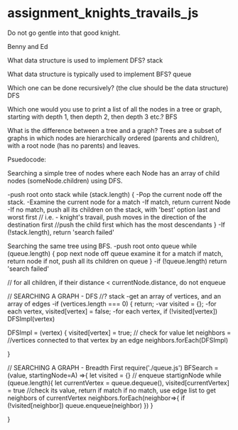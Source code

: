 # assignment_knights_travails_js
Do not go gentle into that good knight.

Benny and Ed

What data structure is used to implement DFS?
stack

What data structure is typically used to implement BFS?
queue

Which one can be done recursively? (the clue should be the data structure)
DFS

Which one would you use to print a list of all the nodes in a tree or graph, starting with depth 1, then depth 2, then depth 3 etc.?
BFS

What is the difference between a tree and a graph?
Trees are a subset of graphs in which nodes are hierarchically ordered (parents and children), with a root node (has no parents) and leaves.


Psuedocode:

Searching a simple tree of nodes where each Node has an array of child nodes (someNode.children) using DFS.

-push root onto stack
while (stack.length) {
-Pop the current node off the stack.
-Examine the current node for a match
-If match, return current Node
-If no match, push all its children on the stack, with 'best' option last and worst first
// i.e. - knight's travail, push moves in the direction of the destination first
//push the child first which has the most descendants
}
-If (!stack.length), return 'search failed'


Searching the same tree using BFS.
-push root onto queue
while (queue.length) {
  pop next node off queue
  examine it for a match
  if match, return node
  if not, push all its children on queue
}
-if (!queue.length) return 'search failed'

// for all children, if their distance < currentNode.distance, do not enqueue


// SEARCHING A GRAPH - DFS
//? stack
-get an array of vertices, and an array of edges
-if (vertices.length === 0) {
    return;
-var visited = {};
-for each vertex, visited[vertex] = false;
-for each vertex, if (!visited[vertex]) DFSImpl(vertex)
  
DFSImpl = (vertex) {
  visited[vertex] = true;
  // check for value
  let neighbors = //vertices connected to that vertex by an edge
  neighbors.forEach(DFSImpl)
  
}


// SEARCHING A GRAPH - Breadth First
require('./queue.js')
BFSearch = (value, startingNode=A) =>{
  let visited = {}
  // enqueue startignNode
  while (queue.length){
  let currentVertex = queue.dequeue(),
  visited[currentVertex] = true
  //check its value, return if match
  if no match, use edge list to get neighbors of currentVertex
  neighbors.forEach(neighbor=>{
  if (!visited[neighbor])
    queue.enqueue(neighbor)
    })
  }


} 






